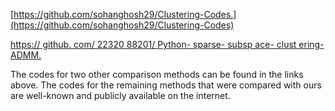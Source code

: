 [https://github.com/sohanghosh29/Clustering-Codes.](https://github.com/sohanghosh29/Clustering-Codes)

[https:// github. com/ 22320 88201/ Python- sparse- subsp ace- clust ering-
ADMM.](https://github.com/2232088201/Python-sparse-subspace-clustering-ADMM)

The codes for two other comparison methods can be found in the links above. The codes for the remaining methods that were compared with ours are well-known and publicly available on the internet.
